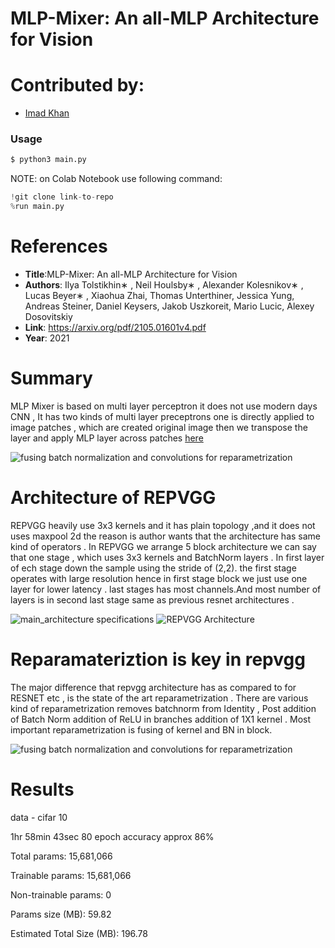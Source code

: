 # MLP-Mixer: An all-MLP Architecture for Vision

# Contributed by:
 * [Imad Khan](https://github.com/imad08)

### Usage
```bash
$ python3 main.py 
```
NOTE: on Colab Notebook use following command:
```python
!git clone link-to-repo
%run main.py 
```

# References

* **Title**:MLP-Mixer: An all-MLP Architecture for Vision
* **Authors**: Ilya Tolstikhin∗
, Neil Houlsby∗
, Alexander Kolesnikov∗
, Lucas Beyer∗
,
Xiaohua Zhai, Thomas Unterthiner, Jessica Yung, Andreas Steiner,
Daniel Keysers, Jakob Uszkoreit, Mario Lucic, Alexey Dosovitskiy
* **Link**: https://arxiv.org/pdf/2105.01601v4.pdf
* **Year**: 2021



# Summary 

MLP Mixer is based on multi layer perceptron it does not use modern days CNN , It has two kinds of multi layer preceptrons one is directly applied to image patches , which are created original image then we transpose the layer and apply MLP layer across patches [here](https://github.com/imad08/model-zoo-submissions/blob/main/REPVGG/REPVGG_with_complete_reparamaterization_.ipynb) 

![fusing batch normalization and convolutions for reparametrization](https://media.arxiv-vanity.com/render-output/4507333/x1.png)

# Architecture of REPVGG

REPVGG heavily use 3x3 kernels and it has plain topology ,and it does not uses maxpool 2d the reason is author wants that the architecture has same kind of operators . In REPVGG we arrange 5 block architecture we can say that one stage , which uses 3x3 kernels and BatchNorm layers . In first layer of ech stage down the sample using the stride of (2,2). the first stage operates with large resolution hence in first stage block we just use one layer for lower latency . last stages has most channels.And most number of layers is in second last stage same as previous resnet architectures .

![main_architecture specifications](https://github.com/imad08/model-zoo/blob/master/classification/REPVGG_Pytorch/Assets/Screenshot%20(2863).png)
![REPVGG Architecture](https://media.arxiv-vanity.com/render-output/4507333/x3.png)


 
# Reparamateriztion is key in repvgg

The major difference that repvgg architecture has as compared to for RESNET etc , is the state of the art reparametrization . There are various kind of reparametrization removes batchnorm from Identity , Post addition of Batch Norm addition of ReLU in branches addition of 1X1 kernel . Most important reparametrization is fusing of kernel and BN in block. 


![fusing batch normalization and convolutions for reparametrization](https://pic3.zhimg.com/80/v2-686b26f8a41b54c10d76d7a90a6d8bbe_1440w.jpg)

# Results
data - cifar 10 

1hr 58min 43sec 80 epoch 
accuracy approx 86%

Total params: 15,681,066

Trainable params: 15,681,066

Non-trainable params: 0

Params size (MB): 59.82

Estimated Total Size (MB): 196.78

